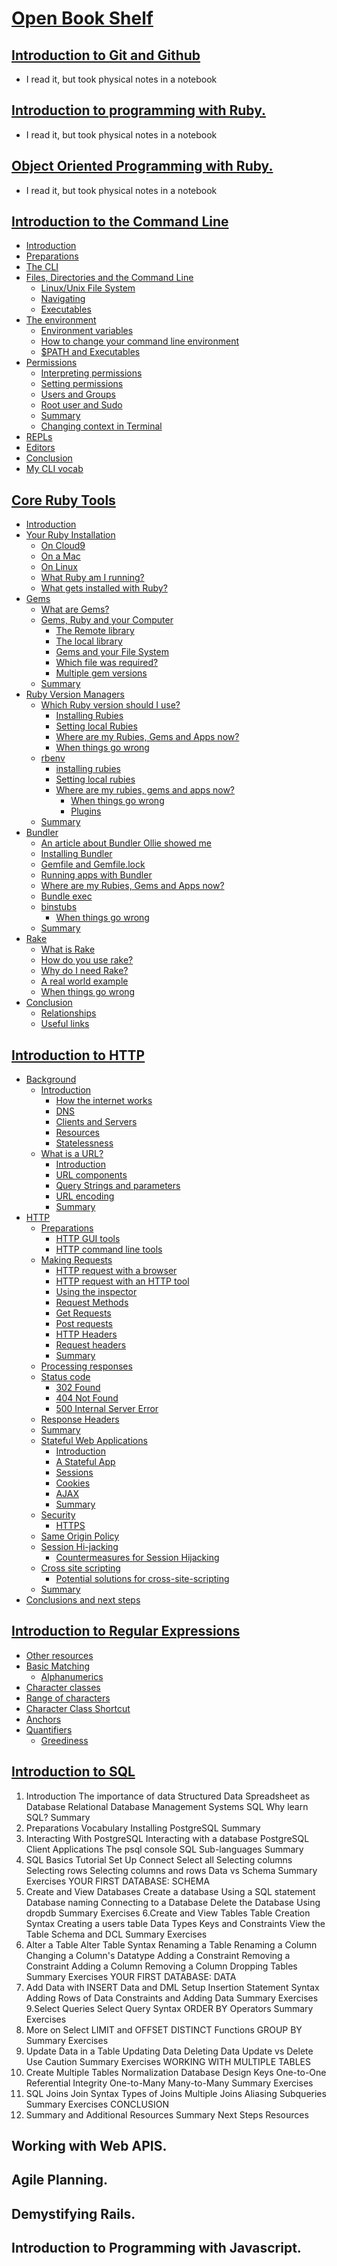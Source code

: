 # [Open Book Shelf](https://launchschool.com/books)

## [Introduction to Git and Github](https://github.com/SandyRodger/launch_school_books/blob/main/git_and_github.md)

- I read it, but took physical notes in a notebook

## [Introduction to programming with Ruby.](https://github.com/SandyRodger/launch_school_books/blob/main/intro_to_ruby_book.md)

- I read it, but took physical notes in a notebook

## [Object Oriented Programming with Ruby.](https://github.com/SandyRodger/launch_school_books/blob/main/OOP_book.md)

- I read it, but took physical notes in a notebook

## [Introduction to the Command Line](https://github.com/SandyRodger/launch_school_books/blob/main/introduction_to_the_command_line.md)

- [Introduction](https://github.com/SandyRodger/launch_school_books/blob/main/introduction_to_the_command_line.md#introduction)
- [Preparations](https://github.com/SandyRodger/launch_school_books/blob/main/introduction_to_the_command_line.md#preparations)
- [The CLI](https://github.com/SandyRodger/launch_school_books/blob/main/introduction_to_the_command_line.md#the-cli)
- [Files, Directories and the Command Line](https://github.com/SandyRodger/launch_school_books/blob/main/introduction_to_the_command_line.md#files-directories-and-the-command-line)
  - [Linux/Unix File System](https://github.com/SandyRodger/launch_school_books/blob/main/introduction_to_the_command_line.md#linux-unix-file-system)
  - [Navigating](https://github.com/SandyRodger/launch_school_books/blob/main/introduction_to_the_command_line.md#navigating)
  - [Executables](https://github.com/SandyRodger/launch_school_books/blob/main/introduction_to_the_command_line.md#executables)
- [The environment](https://github.com/SandyRodger/launch_school_books/blob/main/introduction_to_the_command_line.md#the-environment)
  - [Environment variables](https://github.com/SandyRodger/launch_school_books/blob/main/introduction_to_the_command_line.md#environment-variables)
  - [How to change your command line environment](https://github.com/SandyRodger/launch_school_books/blob/main/introduction_to_the_command_line.md#how-to-change-your-command-line-environment)
  - [$PATH and Executables](https://github.com/SandyRodger/launch_school_books/blob/main/introduction_to_the_command_line.md#path-and-executables)
- [Permissions](https://github.com/SandyRodger/launch_school_books/blob/main/introduction_to_the_command_line.md#permissions)
  - [Interpreting permissions](https://github.com/SandyRodger/launch_school_books/blob/main/introduction_to_the_command_line.md#interpreting-permissions)
  - [Setting permissions](https://github.com/SandyRodger/launch_school_books/blob/main/introduction_to_the_command_line.md#setting-permissions)
  - [Users and Groups](https://github.com/SandyRodger/launch_school_books/blob/main/introduction_to_the_command_line.md#users-and-groups)
  - [Root user and Sudo](https://github.com/SandyRodger/launch_school_books/blob/main/introduction_to_the_command_line.md#root-user-and-sudo)
  - [Summary](https://github.com/SandyRodger/launch_school_books/blob/main/introduction_to_the_command_line.md#summary)
  - [Changing context in Terminal](https://github.com/SandyRodger/launch_school_books/blob/main/introduction_to_the_command_line.md#changing-context-in-terminal)
- [REPLs](https://github.com/SandyRodger/launch_school_books/blob/main/introduction_to_the_command_line.md#repls)
- [Editors](https://github.com/SandyRodger/launch_school_books/blob/main/introduction_to_the_command_line.md#editors)
- [Conclusion](https://github.com/SandyRodger/launch_school_books/blob/main/introduction_to_the_command_line.md#conclusion)
- [My CLI vocab](https://github.com/SandyRodger/launch_school_books/blob/main/introduction_to_the_command_line.md#my-cli-vocab)

## [Core Ruby Tools](https://github.com/SandyRodger/launch_school_books/blob/main/ruby_core_tools.md)

  - [Introduction](https://github.com/SandyRodger/launch_school_books/blob/main/ruby_core_tools.md#introduction)
- [Your Ruby Installation](https://github.com/SandyRodger/launch_school_books/blob/main/ruby_core_tools.md#your-ruby-installation)
    - [On Cloud9](https://github.com/SandyRodger/launch_school_books/blob/main/ruby_core_tools.md#on-cloud9)
    - [On a Mac](https://github.com/SandyRodger/launch_school_books/blob/main/ruby_core_tools.md#on-a-mac)
    - [On Linux](https://github.com/SandyRodger/launch_school_books/blob/main/ruby_core_tools.md#on-linux)
  - [What Ruby am I running?](https://github.com/SandyRodger/launch_school_books/blob/main/ruby_core_tools.md#what-ruby-am-i-running)
  - [What gets installed with Ruby?](https://github.com/SandyRodger/launch_school_books/blob/main/ruby_core_tools.md#what-gets-installed-with-ruby)
- [Gems](https://github.com/SandyRodger/launch_school_books/blob/main/ruby_core_tools.md#gems)
  - [What are Gems?](https://github.com/SandyRodger/launch_school_books/blob/main/ruby_core_tools.md#what-are-gems)
  - [Gems, Ruby and your Computer](https://github.com/SandyRodger/launch_school_books/blob/main/ruby_core_tools.md#gems-ruby-and-your-computer)
    - [The Remote library](https://github.com/SandyRodger/launch_school_books/blob/main/ruby_core_tools.md#the-remote-library)
    - [The local library](https://github.com/SandyRodger/launch_school_books/blob/main/ruby_core_tools.md#the-local-library)
    - [Gems and your File System](https://github.com/SandyRodger/launch_school_books/blob/main/ruby_core_tools.md#gems-and-your-file-system)
    - [Which file was required?](https://github.com/SandyRodger/launch_school_books/blob/main/ruby_core_tools.md#which-file-was-required)
    - [Multiple gem versions](https://github.com/SandyRodger/launch_school_books/blob/main/ruby_core_tools.md#multiple-gem-versions)
  - [Summary](https://github.com/SandyRodger/launch_school_books/blob/main/ruby_core_tools.md#summary)
- [Ruby Version Managers](https://github.com/SandyRodger/launch_school_books/blob/main/ruby_core_tools.md#ruby-version-managers)
  - [Which Ruby version should I use?](https://github.com/SandyRodger/launch_school_books/blob/main/ruby_core_tools.md#which-ruby-version-should-i-use)
    - [Installing Rubies](https://github.com/SandyRodger/launch_school_books/blob/main/ruby_core_tools.md#installing-rubies)
    - [Setting local Rubies](https://github.com/SandyRodger/launch_school_books/blob/main/ruby_core_tools.md#setting-local-rubies)
    - [Where are my Rubies, Gems and Apps now?](https://github.com/SandyRodger/launch_school_books/blob/main/ruby_core_tools.md#where-are-my-rubies-gems-and-apps-now)
    - [When things go wrong](https://github.com/SandyRodger/launch_school_books/blob/main/ruby_core_tools.md#when-things-go-wrong)
  - [rbenv](https://github.com/SandyRodger/launch_school_books/blob/main/ruby_core_tools.md#rbenv)
    - [installing rubies](https://github.com/SandyRodger/launch_school_books/blob/main/ruby_core_tools.md#installing-rubies)
    - [Setting local rubies](https://github.com/SandyRodger/launch_school_books/blob/main/ruby_core_tools.md#setting-local-rubies)
    - [Where are my rubies, gems and apps now?](https://github.com/SandyRodger/launch_school_books/blob/main/ruby_core_tools.md#where-are-my-rubies-gems-and-apps-now)
      - [When things go wrong](https://github.com/SandyRodger/launch_school_books/blob/main/ruby_core_tools.md#when-things-go-wrong)
      - [Plugins](https://github.com/SandyRodger/launch_school_books/blob/main/ruby_core_tools.md#plugins)
  - [Summary](https://github.com/SandyRodger/launch_school_books/blob/main/ruby_core_tools.md#summary)
- [Bundler](https://github.com/SandyRodger/launch_school_books/blob/main/ruby_core_tools.md#bundler)
  - [An article about Bundler Ollie showed me](https://github.com/SandyRodger/launch_school_books/blob/main/ruby_core_tools.md#an-article-about-bundler-ollie-showed-me)
  - [Installing Bundler](https://github.com/SandyRodger/launch_school_books/blob/main/ruby_core_tools.md#installing-bundler)
  - [Gemfile and Gemfile.lock](https://github.com/SandyRodger/launch_school_books/blob/main/ruby_core_tools.md#gemfile-and-gemfilelock)
  - [Running apps with Bundler](https://github.com/SandyRodger/launch_school_books/blob/main/ruby_core_tools.md#running-apps-with-bundler)
  - [Where are my Rubies, Gems and Apps now?](https://github.com/SandyRodger/launch_school_books/blob/main/ruby_core_tools.md#where-are-my-rubies-gems-and-apps-now)
  - [Bundle exec](https://github.com/SandyRodger/launch_school_books/blob/main/ruby_core_tools.md#bundle-exec)
  - [binstubs](https://github.com/SandyRodger/launch_school_books/blob/main/ruby_core_tools.md#binstubs)
    - [When things go wrong](https://github.com/SandyRodger/launch_school_books/blob/main/ruby_core_tools.md#when-things-go-wrong)
  - [Summary](https://github.com/SandyRodger/launch_school_books/blob/main/ruby_core_tools.md#summary)
- [Rake](https://github.com/SandyRodger/launch_school_books/blob/main/ruby_core_tools.md#rake)
  - [What is Rake](https://github.com/SandyRodger/launch_school_books/blob/main/ruby_core_tools.md#what-is-rake)
  - [How do you use rake?](https://github.com/SandyRodger/launch_school_books/blob/main/ruby_core_tools.md#how-do-you-use-rake)
  - [Why do I need Rake?](https://github.com/SandyRodger/launch_school_books/blob/main/ruby_core_tools.md#why-do-i-need-rake)
  - [A real world example](https://github.com/SandyRodger/launch_school_books/blob/main/ruby_core_tools.md#a-real-world-example)
  - [When things go wrong](https://github.com/SandyRodger/launch_school_books/blob/main/ruby_core_tools.md#when-things-go-wrong)
- [Conclusion](https://github.com/SandyRodger/launch_school_books/blob/main/ruby_core_tools.md#conclusion)
  - [Relationships](https://github.com/SandyRodger/launch_school_books/blob/main/ruby_core_tools.md#relationships)
  - [Useful links](https://github.com/SandyRodger/launch_school_books/blob/main/ruby_core_tools.md#useful-links)

## [Introduction to HTTP](https://github.com/SandyRodger/launch_school_books/blob/main/http_book.md)

- [Background](https://github.com/SandyRodger/launch_school_books/blob/main/http_book.md#background)
  - [Introduction](https://github.com/SandyRodger/launch_school_books/blob/main/http_book.md#introduction)
    - [How the internet works](https://github.com/SandyRodger/launch_school_books/blob/main/http_book.md#how-the-internet-works)
    - [DNS](https://github.com/SandyRodger/launch_school_books/blob/main/http_book.md#dns)
    - [Clients and Servers](https://github.com/SandyRodger/launch_school_books/blob/main/http_book.md#clients-and-servers)
    - [Resources](https://github.com/SandyRodger/launch_school_books/blob/main/http_book.md#resources)
    - [Statelessness](https://github.com/SandyRodger/launch_school_books/blob/main/http_book.md#statelessness)
  - [What is a URL?](https://github.com/SandyRodger/launch_school_books/blob/main/http_book.md#what-is-a-url)
    - [Introduction](https://github.com/SandyRodger/launch_school_books/blob/main/http_book.md#introduction-url-components)
    - [URL components](https://github.com/SandyRodger/launch_school_books/blob/main/http_book.md#url-components)
    - [Query Strings and parameters](https://github.com/SandyRodger/launch_school_books/blob/main/http_book.md#query-strings-and-parameters)
    - [URL encoding](https://github.com/SandyRodger/launch_school_books/blob/main/http_book.md#url-encoding)
    - [Summary](https://github.com/SandyRodger/launch_school_books/blob/main/http_book.md#summary-http)
- [HTTP](https://github.com/SandyRodger/launch_school_books/blob/main/http_book.md#http-preparations)
  - [Preparations](https://github.com/SandyRodger/launch_school_books/blob/main/http_book.md#preparations-http-gui-tools)
    - [HTTP GUI tools](https://github.com/SandyRodger/launch_school_books/blob/main/http_book.md#http-gui-tools)
    - [HTTP command line tools](https://github.com/SandyRodger/launch_school_books/blob/main/http_book.md#http-command-line-tools)
  - [Making Requests](https://github.com/SandyRodger/launch_school_books/blob/main/http_book.md#making-requests-http-request-with-a-browser)
    - [HTTP request with a browser](https://github.com/SandyRodger/launch_school_books/blob/main/http_book.md#http-request-with-a-browser)
    - [HTTP request with an HTTP tool](https://github.com/SandyRodger/launch_school_books/blob/main/http_book.md#http-request-with-an-http-tool)
    - [Using the inspector](https://github.com/SandyRodger/launch_school_books/blob/main/http_book.md#using-the-inspector)
    - [Request Methods](https://github.com/SandyRodger/launch_school_books/blob/main/http_book.md#request-methods)
    - [Get Requests](https://github.com/SandyRodger/launch_school_books/blob/main/http_book.md#get-requests)
    - [Post requests](https://github.com/SandyRodger/launch_school_books/blob/main/http_book.md#post-requests)
    - [HTTP Headers](https://github.com/SandyRodger/launch_school_books/blob/main/http_book.md#http-headers)
    - [Request headers](https://github.com/SandyRodger/launch_school_books/blob/main/http_book.md#request-headers)
    - [Summary](https://github.com/SandyRodger/launch_school_books/blob/main/http_book.md#summary-processing-responses)
  - [Processing responses](https://github.com/SandyRodger/launch_school_books/blob/main/http_book.md#processing-responses-introduction)
  - [Status code](https://github.com/SandyRodger/launch_school_books/blob/main/http_book.md#status-code)
    - [302 Found](https://github.com/SandyRodger/launch_school_books/blob/main/http_book.md#302-found)
    - [404 Not Found](https://github.com/SandyRodger/launch_school_books/blob/main/http_book.md#404-not-found)
    - [500 Internal Server Error](https://github.com/SandyRodger/launch_school_books/blob/main/http_book.md#500-internal-server-error)
  - [Response Headers](https://github.com/SandyRodger/launch_school_books/blob/main/http_book.md#response-headers)
  - [Summary](https://github.com/SandyRodger/launch_school_books/blob/main/http_book.md#summary)
  - [Stateful Web Applications](https://github.com/SandyRodger/launch_school_books/blob/main/http_book.md#stateful-web-applications)
    - [Introduction](https://github.com/SandyRodger/launch_school_books/blob/main/http_book.md#introduction-3)
    - [A Stateful App](https://github.com/SandyRodger/launch_school_books/blob/main/http_book.md#a-stateful-app)
    - [Sessions](https://github.com/SandyRodger/launch_school_books/blob/main/http_book.md#sessions)
    - [Cookies](https://github.com/SandyRodger/launch_school_books/blob/main/http_book.md#cookies)
    - [AJAX](https://github.com/SandyRodger/launch_school_books/blob/main/http_book.md#ajax)
    - [Summary](https://github.com/SandyRodger/launch_school_books/blob/main/http_book.md#summary)
  - [Security](https://github.com/SandyRodger/launch_school_books/blob/main/http_book.md#security-https)
    - [HTTPS](https://github.com/SandyRodger/launch_school_books/blob/main/http_book.md#https)
  - [Same Origin Policy](https://github.com/SandyRodger/launch_school_books/blob/main/http_book.md#same-origin-policy)
  - [Session Hi-jacking](https://github.com/SandyRodger/launch_school_books/blob/main/http_book.md#session-hi-jacking)
    - [Countermeasures for Session Hijacking](https://github.com/SandyRodger/launch_school_books/blob/main/http_book.md#countermeasures-for-session-hijacking)
  - [Cross site scripting](https://github.com/SandyRodger/launch_school_books/blob/main/http_book.md#cross-site-scripting)
    - [Potential solutions for cross-site-scripting](https://github.com/SandyRodger/launch_school_books/blob/main/http_book.md#potential-solutions-for-cross-site-scripting)
  - [Summary](https://github.com/SandyRodger/launch_school_books/blob/main/http_book.md#summary-4)
- [Conclusions and next steps](https://github.com/SandyRodger/launch_school_books/blob/main/http_book.md#conclusions-and-next-steps)

## [Introduction to Regular Expressions](https://github.com/SandyRodger/launch_school_books/blob/main/introduction_to_regex.md)

  - [Other resources](https://github.com/SandyRodger/launch_school_books/blob/main/introduction_to_regex.md#other-resources)
- [Basic Matching](https://launchschool.com/books/regex/read/basic_matching)
  - [Alphanumerics](https://launchschool.com/books/regex/read/alphanumerics)
- [Character classes](https://launchschool.com/books/regex/read/character_classes)
- [Range of characters](https://launchschool.com/books/regex/read/range_of_characters)
- [Character Class Shortcut](https://launchschool.com/books/regex/read/character_class_shortcut)
- [Anchors](https://launchschool.com/books/regex/read/anchors)
- [Quantifiers](https://launchschool.com/books/regex/read/quantifiers)
  - [Greediness](https://launchschool.com/books/regex/read/greediness)

## [Introduction to SQL](https://github.com/SandyRodger/launch_school_books/blob/main/introduction_to_sql.md)

1. Introduction
The importance of data
Structured Data
Spreadsheet as Database
Relational Database Management Systems
SQL
Why learn SQL?
Summary
2. Preparations
Vocabulary
Installing PostgreSQL
Summary
3. Interacting With PostgreSQL
Interacting with a database
PostgreSQL Client Applications
The psql console
SQL Sub-languages
Summary
4. SQL Basics Tutorial
Set Up
Connect
Select all
Selecting columns
Selecting rows
Selecting columns and rows
Data vs Schema
Summary
Exercises
YOUR FIRST DATABASE: SCHEMA
5. Create and View Databases
Create a database
Using a SQL statement
Database naming
Connecting to a Database
Delete the Database
Using dropdb
Summary
Exercises
6.Create and View Tables
Table Creation Syntax
Creating a users table
Data Types
Keys and Constraints
View the Table
Schema and DCL
Summary
Exercises
7. Alter a Table
Alter Table Syntax
Renaming a Table
Renaming a Column
Changing a Column's Datatype
Adding a Constraint
Removing a Constraint
Adding a Column
Removing a Column
Dropping Tables
Summary
Exercises
YOUR FIRST DATABASE: DATA
8. Add Data with INSERT
Data and DML
Setup
Insertion Statement Syntax
Adding Rows of Data
Constraints and Adding Data
Summary
Exercises
9.Select Queries
Select Query Syntax
ORDER BY
Operators
Summary
Exercises
10. More on Select
LIMIT and OFFSET
DISTINCT
Functions
GROUP BY
Summary
Exercises
11. Update Data in a Table
Updating Data
Deleting Data
Update vs Delete
Use Caution
Summary
Exercises
WORKING WITH MULTIPLE TABLES
12. Create Multiple Tables
Normalization
Database Design
Keys
One-to-One
Referential Integrity
One-to-Many
Many-to-Many
Summary
Exercises
13. SQL Joins
Join Syntax
Types of Joins
Multiple Joins
Aliasing
Subqueries
Summary
Exercises
CONCLUSION
14. Summary and Additional Resources
Summary
Next Steps
Resources

## Working with Web APIS.
## Agile Planning.
## Demystifying Rails.
## Introduction to Programming with Javascript.
